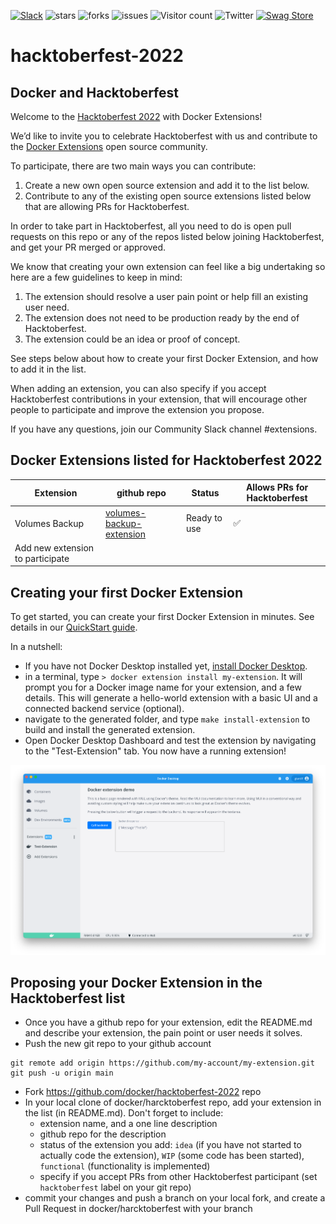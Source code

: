 [![Slack](https://img.shields.io/badge/slack-chat-green.svg)](https://dockercommunity.slack.com/) 
![stars](https://img.shields.io/github/stars/docker/hacktoberfest-2022)
![forks](https://img.shields.io/github/forks/docker/hacktoberfest-2022)
![issues](https://img.shields.io/github/issues/docker/hacktoberfest-2022)
![Visitor count](https://shields-io-visitor-counter.herokuapp.com/badge?page=docker.hacktoberfest-2022)
![Twitter](https://img.shields.io/twitter/follow/docker?style=social)
[![Swag Store](https://img.shields.io/badge/swag%20store-f02e65?style=flat-square)](https://stores.kotisdesign.com/swaggiveaway/redemption_code)


# hacktoberfest-2022

## Docker and Hacktoberfest

Welcome to the [Hacktoberfest 2022](https://hacktoberfest.digitalocean.com/) with Docker Extensions!

We’d like to invite you to celebrate Hacktoberfest with us and contribute to the [Docker Extensions](https://www.docker.com/products/extensions/) open source community.

To participate, there are two main ways you can contribute:

1. Create a new own open source extension and add it to the list below.
1. Contribute to any of the existing open source extensions listed below that are allowing PRs for Hacktoberfest.

In order to take part in Hacktoberfest, all you need to do is open pull requests on this repo or any of the repos listed below joining Hacktoberfest, and get your PR merged or approved.

We know that creating your own extension can feel like a big undertaking so here are a few guidelines to keep in mind:

1. The extension should resolve a user pain point or help fill an existing user need.
1. The extension does not need to be production ready by the end of Hacktoberfest.
1. The extension could be an idea or proof of concept.

See steps below about how to create your first Docker Extension, and how to add it in the list.

When adding an extension, you can also specify if you accept Hacktoberfest contributions in your extension, that will encourage other people to participate and improve the extension you propose.

If you have any questions, join our Community Slack channel #extensions.

## Docker Extensions listed for Hacktoberfest 2022

| Extension                        | github repo                                                                    | Status       | Allows PRs for Hacktoberfest |
| -------------------------------- | ------------------------------------------------------------------------------ | ------------ | ---------------------------- |
| Volumes Backup                   | [volumes-backup-extension](https://github.com/docker/volumes-backup-extension) | Ready to use | ✅                           |
| Add new extension to participate |                                                                                |              |                              |

## Creating your first Docker Extension

To get started, you can create your first Docker Extension in minutes. See details in our [QuickStart guide](https://docs.docker.com/desktop/extensions-sdk/quickstart/).

In a nutshell:

- If you have not Docker Desktop installed yet, [install Docker Desktop](https://www.docker.com/products/docker-desktop/).
- in a terminal, type `> docker extension install my-extension`. It will prompt you for a Docker image name for your extension, and a few details. This will generate a hello-world extension with a basic UI and a connected backend service (optional).
- navigate to the generated folder, and type `make install-extension` to build and install the generated extension.
- Open Docker Desktop Dashboard and test the extension by navigating to the "Test-Extension" tab. You now have a running extension!

![First extension](images/init-extension-screenshot.png)

## Proposing your Docker Extension in the Hacktoberfest list

- Once you have a github repo for your extension, edit the README.md and describe your extension, the pain point or user needs it solves.
- Push the new git repo to your github account

```
git remote add origin https://github.com/my-account/my-extension.git
git push -u origin main
```

- Fork https://github.com/docker/hacktoberfest-2022 repo
- In your local clone of docker/harcktoberfest repo, add your extension in the list (in README.md). Don't forget to include:
  - extension name, and a one line description
  - github repo for the description
  - status of the extension you add: `idea` (if you have not started to actually code the extension), `WIP` (some code has been started), `functional` (functionality is implemented)
  - specify if you accept PRs from other Hacktoberfest participant (set `hacktoberfest` label on your git repo)
- commit your changes and push a branch on your local fork, and create a Pull Request in docker/harcktoberfest with your branch
